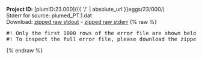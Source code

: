 **Project ID:** [plumID:23.000]({{ '/' | absolute_url }}eggs/23/000/)  
Stderr for source:  plumed_PT.1.dat   
Download: [zipped raw stdout](plumed_PT.1.dat.plumed_master.stdout.txt.zip) - [zipped raw stderr](plumed_PT.1.dat.plumed_master.stderr.txt.zip) 
{% raw %}
<pre>
#! Only the first 1000 rows of the error file are shown below
#! To inspect the full error file, please download the zipped raw stderr file above
</pre>
{% endraw %}
